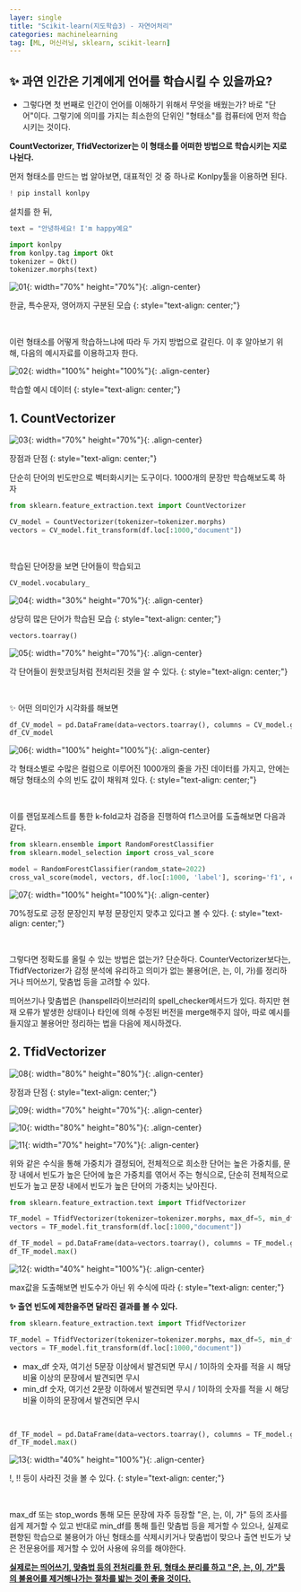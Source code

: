 ```yaml
---
layer: single
title: "Scikit-learn(지도학습3) - 자연어처리"
categories: machinelearning
tag: [ML, 머신러닝, sklearn, scikit-learn]
---
```


## ✨ 과연 인간은 기계에게 언어를 학습시킬 수 있을까요?
- 그렇다면 첫 번째로 인간이 언어를 이해하기 위해서 무엇을 배웠는가? 바로 "단어"이다. 그렇기에 의미를 가지는 최소한의 단위인 "형태소"를 컴퓨터에 먼저 학습시키는 것이다.

**CountVectorizer, TfidVectorizer는 이 형태소를 어떠한 방법으로 학습시키는 지로 나뉜다.**

먼저 형태소를 만드는 법 알아보면, 대표적인 것 중 하나로 Konlpy툴을 이용하면 된다.

```python
! pip install konlpy
```

설치를 한 뒤,

```python
text = "안녕하세요! I'm happy예요"

import konlpy
from konlpy.tag import Okt
tokenizer = Okt()
tokenizer.morphs(text)
```

![01](/assets/images/2024-01-16-sk_004_1.png){: width="70%" height="70%"}{: .align-center}

한글, 특수문자, 영어까지 구분된 모습
{: style="text-align: center;"}

<br/>

이런 형태소를 어떻게 학습하느냐에 따라 두 가지 방법으로 갈린다. 이 후 알아보기 위해, 다음의 예시자료를 이용하고자 한다.

![02](/assets/images/2024-01-16-sk_004_2.png){: width="100%" height="100%"}{: .align-center}

학습할 예시 데이터
{: style="text-align: center;"}

## 1. CountVectorizer
![03](/assets/images/2024-01-16-sk_004_3.png){: width="70%" height="70%"}{: .align-center}

장점과 단점
{: style="text-align: center;"}

단순히 단어의 빈도만으로 벡터화시키는 도구이다. 1000개의 문장만 학습해보도록 하자

```python
from sklearn.feature_extraction.text import CountVectorizer

CV_model = CountVectorizer(tokenizer=tokenizer.morphs)
vectors = CV_model.fit_transform(df.loc[:1000,"document"])
```

<br/>

학습된 단어장을 보면 단어들이 학습되고

```python
CV_model.vocabulary_
```

![04](/assets/images/2024-01-16-sk_004_4.png){: width="30%" height="70%"}{: .align-center}

상당히 많은 단어가 학습된 모습
{: style="text-align: center;"}

```python
vectors.toarray()
```

![05](/assets/images/2024-01-16-sk_004_5.png){: width="70%" height="70%"}{: .align-center}

각 단어들이 원핫코딩처럼 전처리된 것을 알 수 있다.
{: style="text-align: center;"}

<br/>

✨ 어떤 의미인가 시각화를 해보면

```python
df_CV_model = pd.DataFrame(data=vectors.toarray(), columns = CV_model.get_feature_names_out())
df_CV_model
```

![06](/assets/images/2024-01-16-sk_004_6.png){: width="100%" height="100%"}{: .align-center}

각 형태소별로 수많은 컬럼으로 이루어진 1000개의 줄을 가진 데이터를 가지고, 안에는 해당 형태소의 수의 빈도 값이 채워져 있다.
{: style="text-align: center;"}

<br/>

이를 랜덤포레스트를 통한 k-fold교차 검증을 진행하여 f1스코어를 도출해보면 다음과 같다.
```python
from sklearn.ensemble import RandomForestClassifier
from sklearn.model_selection import cross_val_score

model = RandomForestClassifier(random_state=2022)
cross_val_score(model, vectors, df.loc[:1000, 'label'], scoring='f1', cv=5)
```

![07](/assets/images/2024-01-16-sk_004_7.png){: width="100%" height="100%"}{: .align-center}

70%정도로 긍정 문장인지 부정 문장인지 맞추고 있다고 볼 수 있다.
{: style="text-align: center;"}

<br/>

그렇다면 정확도를 올릴 수 있는 방법은 없는가? 단순하다. CounterVectorizer보다는, TfidfVectorizer가 감정 분석에 유리하고 의미가 없는 불용어(은, 는, 이, 가)를 정리하거나 띄어쓰기, 맞춤법 등을 고려할 수 있다.

띄어쓰기나 맞춤법은 (hanspell라이브러리의 spell_checker메서드가 있다. 하지만 현재 오류가 발생한 상태이나 타인에 의해 수정된 버전을 merge해주지 않아, 따로 예시를 들지않고 불용어만 정리하는 법을 다음에 제시하겠다.

## 2. TfidVectorizer
![08](/assets/images/2024-01-16-sk_004_8.png){: width="80%" height="80%"}{: .align-center}

장점과 단점
{: style="text-align: center;"}

![09](/assets/images/2024-01-16-sk_004_9.png){: width="70%" height="70%"}{: .align-center}

![10](/assets/images/2024-01-16-sk_004_10.png){: width="80%" height="80%"}{: .align-center}

![11](/assets/images/2024-01-16-sk_004_11.png){: width="70%" height="70%"}{: .align-center}

위와 같은 수식을 통해 가중치가 결정되어, 전체적으로 희소한 단어는 높은 가중치를, 문장 내에서 빈도가 높은 단어에 높은 가중치를 엮어서 주는 형식으로, 단순히 전체적으로 빈도가 높고 문장 내에서 빈도가 높은 단어의 가중치는 낮아진다.

```python
from sklearn.feature_extraction.text import TfidfVectorizer

TF_model = TfidfVectorizer(tokenizer=tokenizer.morphs, max_df=5, min_df=2)
vectors = TF_model.fit_transform(df.loc[:1000,"document"])
```

```python
df_TF_model = pd.DataFrame(data=vectors.toarray(), columns = TF_model.get_feature_names_out())
df_TF_model.max()
```

![12](/assets/images/2024-01-16-sk_004_12.png){: width="40%" height="100%"}{: .align-center}

max값을 도출해보면 빈도수가 아닌 위 수식에 따라
{: style="text-align: center;"}

**✨ 출연 빈도에 제한을주면 달라진 결과를 볼 수 있다.**

```python
from sklearn.feature_extraction.text import TfidfVectorizer

TF_model = TfidfVectorizer(tokenizer=tokenizer.morphs, max_df=5, min_df=2, stop_words=["은","는","이","가"])
vectors = TF_model.fit_transform(df.loc[:1000,"document"])
```

- max_df 숫자, 여기선 5문장 이상에서 발견되면 무시 / 1이하의 숫자를 적을 시 해당 비율 이상의 문장에서 발견되면 무시
- min_df 숫자, 여기선 2문장 이하에서 발견되면 무시 / 1이하의 숫자를 적을 시 해당 비율 이하의 문장에서 발견되면 무시

<br/>

```python
df_TF_model = pd.DataFrame(data=vectors.toarray(), columns = TF_model.get_feature_names_out())
df_TF_model.max()
```

![13](/assets/images/2024-01-16-sk_004_13.png){: width="40%" height="100%"}{: .align-center}

!, !! 등이 사라진 것을 볼 수 있다.
{: style="text-align: center;"}

<br/>

max_df 또는 stop_words 통해 모든 문장에 자주 등장할 "은, 는, 이, 가" 등의 조사를 쉽게 제거할 수 있고 반대로 min_df를 통해 틀린 맞춤법 등을 제거할 수 있으나, 실제로 편향된 학습으로 불용어가 아닌 형태소를 삭제시키거나 맞춤법이 맞으나 출연 빈도가 낮은 전문용어를 제거할 수 있어 사용에 유의를 해야한다.

**<u>실제로는 띄어쓰기, 맞춤법 등의 전처리를 한 뒤, 형태소 분리를 하고 "은, 는, 이, 가"등의 불용어를 제거해나가는 절차를 밟는 것이 좋을 것이다.</u>**